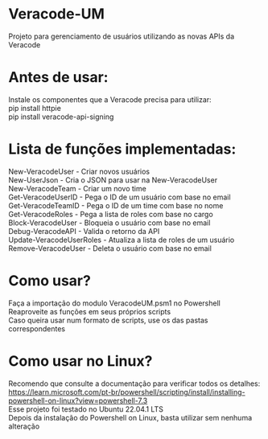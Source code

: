 # Veracode-UM
 Projeto para gerenciamento de usuários utilizando as novas APIs da Veracode

# Antes de usar:
Instale os componentes que a Veracode precisa para utilizar:<br>
pip install httpie<br>
pip install veracode-api-signing<br>

# Lista de funções implementadas:
New-VeracodeUser - Criar novos usuários<br>
New-UserJson - Cria o JSON para usar na New-VeracodeUser<br>
New-VeracodeTeam - Criar um novo time<br>
Get-VeracodeUserID - Pega o ID de um usuário com base no email<br>
Get-VeracodeTeamID - Pega o ID de um time com base no nome<br>
Get-VeracodeRoles - Pega a lista de roles com base no cargo<br>
Block-VeracodeUser - Bloqueia o usuário com base no email<br>
Debug-VeracodeAPI - Valida o retorno da API<br>
Update-VeracodeUserRoles - Atualiza a lista de roles de um usuário<br>
Remove-VeracodeUser - Deleta o usuário com base no email<br>

# Como usar?
Faça a importação do modulo VeracodeUM.psm1 no Powershell<br>
Reaproveite as funções em seus próprios scripts<br>
Caso queira usar num formato de scripts, use os das pastas correspondentes<br>

# Como usar no Linux?
Recomendo que consulte a documentação para verificar todos os detalhes:<br>
https://learn.microsoft.com/pt-br/powershell/scripting/install/installing-powershell-on-linux?view=powershell-7.3<br>
Esse projeto foi testado no Ubuntu 22.04.1 LTS<br>
Depois da instalação do Powershell on Linux, basta utilizar sem nenhuma alteração<br>
